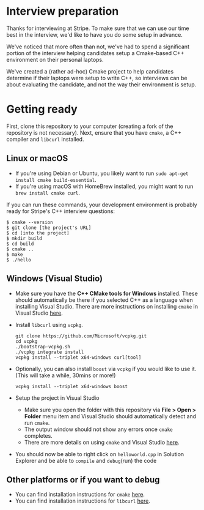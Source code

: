 # Interview preparation
Thanks for interviewing at Stripe. To make sure that we can use our time best in the interview, we'd like to have you do some setup in advance.

We've noticed that more often than not, we've had to spend a significant portion of the interview helping candidates setup a Cmake-based C++ environment on their personal laptops.

We've created a (rather ad-hoc) Cmake project to help candidates determine if their laptops were setup to write C++, so interviews can be about evaluating the candidate, and not the way their environment is setup.

# Getting ready
First, clone this repository to your computer (creating a fork of the repository is not necessary). Next, ensure that you have `cmake`, a C++ compiler and `libcurl` installed.

## Linux or macOS
- If you're using Debian or Ubuntu, you likely want to run `sudo apt-get install cmake build-essential`.
- If you're using macOS with HomeBrew installed, you might want to run `brew install cmake curl`.

If you can run these commands, your development environment is probably ready for Stripe's C++ interview questions:

```
$ cmake --version
$ git clone [the project's URL]
$ cd [into the project]
$ mkdir build
$ cd build
$ cmake ..
$ make
$ ./hello
```

## Windows (Visual Studio)
- Make sure you have the **C++ CMake tools for Windows** installed. These should automatically be there if you selected C++ as a language when installing Visual Studio. There are more instructions on installing `cmake` in Visual Studio [here](https://docs.microsoft.com/en-us/cpp/build/cmake-projects-in-visual-studio?view=vs-2019#installation).
- Install `libcurl` using `vcpkg`.
    ```
    git clone https://github.com/Microsoft/vcpkg.git
    cd vcpkg
    ./bootstrap-vcpkg.sh
    ./vcpkg integrate install
    vcpkg install --triplet x64-windows curl[tool]
    ```
- Optionally, you can also install `boost` via `vcpkg` if you would like to use it. (This will take a while, 30mins or more!) 
    ```
    vcpkg install --triplet x64-windows boost
    ```
- Setup the project in Visual Studio
    - Make sure you open the folder with this repository via **File > Open > Folder** menu item and Visual Studio should automatically detect and run `cmake`.
    - The output window should not show any errors once `cmake` completes.
    - There are more details on using `cmake` and Visual Studio [here](https://docs.microsoft.com/en-us/cpp/build/cmake-projects-in-visual-studio?view=vs-2019#ide-integration).  

- You should now be able to right click on `helloworld.cpp` in Solution Explorer and be able to `compile` and `debug`(run) the code

## Other platforms or if you want to debug
- You can find installation instructions for `cmake` [here](https://cmake.org/install/).
- You can find installation instructions for `libcurl` [here](https://curl.haxx.se/docs/install.html).